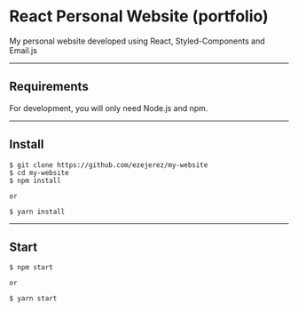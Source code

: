 # React Personal Website (portfolio)

My personal website developed using React, Styled-Components and Email.js


---

## Requirements

For development, you will only need Node.js and npm.

---

## Install

    $ git clone https://github.com/ezejerez/my-website
    $ cd my-website
    $ npm install
    
    or
    
    $ yarn install

---

## Start

    $ npm start
    
    or
    
    $ yarn start
